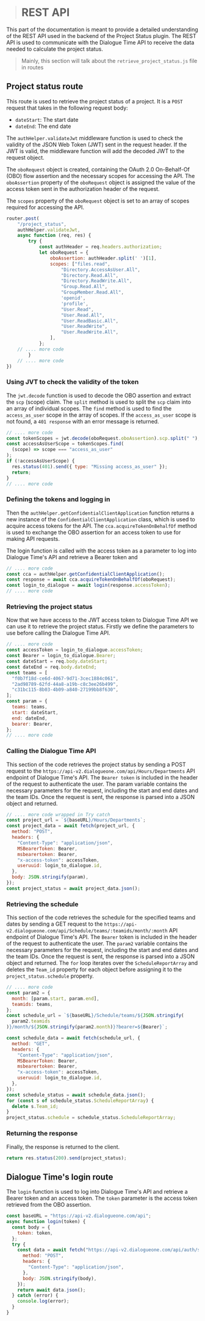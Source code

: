 > # REST API

This part of the documentation is meant to provide a detailed understanding of the REST API used in the backend of the Project Status plugin. The REST API is used to communicate with the Dialogue Time API to receive the data needed to calculate the project status.

> Mainly, this section will talk about the `retrieve_project_status.js` file in routes

## Project status route

This route is used to retrieve the project status of a project. It is a `POST` request that takes in the following request body:

- `dateStart`: The start date
- `dateEnd`: The end date

The `authHelper.validateJwt` middleware function is used to check the validity of the JSON Web Token (JWT) sent in the request header. If the JWT is valid, the middleware function will add the decoded JWT to the request object.

The `oboRequest` object is created, containing the OAuth 2.0 On-Behalf-Of (OBO) flow assertion and the necessary scopes for accessing the API. The `oboAssertion` property of the `oboRequest` object is assigned the value of the access token sent in the authorization header of the request.

The `scopes` property of the `oboRequest` object is set to an array of scopes required for accessing the API.

```js
router.post(
    "/project_status",
    authHelper.validateJwt,
    async function (req, res) {
        try {
            const authHeader = req.headers.authorization;
            let oboRequest = {
                oboAssertion: authHeader.split(' ')[1],
                scopes: ["files.read",
                    "Directory.AccessAsUser.All",
                    "Directory.Read.All",
                    "Directory.ReadWrite.All",
                    "Group.Read.All",
                    "GroupMember.Read.All",
                    'openid',
                    'profile',
                    "User.Read",
                    "User.Read.All",
                    "User.ReadBasic.All",
                    "User.ReadWrite",
                    "User.ReadWrite.All",
                ],
            };
    // .... more code
        }
    // .... more code
})
```

### Using JVT to check the validity of the token

The `jwt.decode` function is used to decode the OBO assertion and extract the `scp` (scope) claim. The `split` method is used to split the `scp` claim into an array of individual scopes. The `find` method is used to find the `access_as_user` scope in the array of scopes.
If the `access_as_user` scope is not found, a `401 response` with an error message is returned.

```js
// .... more code
const tokenScopes = jwt.decode(oboRequest.oboAssertion).scp.split(" ");
const accessAsUserScope = tokenScopes.find(
  (scope) => scope === "access_as_user"
);
if (!accessAsUserScope) {
  res.status(401).send({ type: "Missing access_as_user" });
  return;
}
// .... more code
```

### Defining the tokens and logging in

Then the `authHelper.getConfidentialClientApplication` function returns a new instance of the `ConfidentialClientApplication` class, which is used to acquire access tokens for the API. The `cca.acquireTokenOnBehalfOf` method is used to exchange the OBO assertion for an access token to use for making API requests.

The login function is called with the access token as a parameter to log into Dialogue Time's API and retrieve a Bearer token and

```js
// .... more code
const cca = authHelper.getConfidentialClientApplication();
const response = await cca.acquireTokenOnBehalfOf(oboRequest);
const login_to_dialogue = await login(response.accessToken);
// .... more code
```

### Retrieving the project status

Now that we have access to the JWT access token to Dialogue Time API we can use it to retrieve the project status. Firstly we define the parameters to use before calling the Dialogue Time API.

```js
// .... more code
const accessToken = login_to_dialogue.accessToken;
const Bearer = login_to_dialogue.Bearer;
const dateStart = req.body.dateStart;
const dateEnd = req.body.dateEnd;
const teams = [
  "f0b7f18d-ce6d-4067-9d71-3cec1884c061",
  "2ad98789-62fd-44a8-a19b-c8c3ee26b499",
  "c31bc115-8b03-4b09-a840-27199bb8f630",
];
const param = {
  teams: teams,
  start: dateStart,
  end: dateEnd,
  bearer: Bearer,
};
// .... more code
```

### Calling the Dialogue Time API

This section of the code retrieves the project status by sending a POST request to the `https://api-v2.dialogueone.com/api/Hours/Departments` API endpoint of Dialogue Time's API. The `Bearer token` is included in the header of the request to authenticate the user. The param variable contains the necessary parameters for the request, including the start and end dates and the team IDs. Once the request is sent, the response is parsed into a JSON object and returned.

```js
// .... more code wrapped in Try catch
const project_url = `${baseURL}/Hours/Departments`;
const project_data = await fetch(project_url, {
  method: "POST",
  headers: {
    "Content-Type": "application/json",
    MSBearerToken: Bearer,
    msbearertoken: Bearer,
    "x-access-token": accessToken,
    useruuid: login_to_dialogue.id,
  },
  body: JSON.stringify(param),
});
const project_status = await project_data.json();
```

### Retrieving the schedule

This section of the code retrieves the schedule for the specified teams and dates by sending a GET request to the `https://api-v2.dialogueone.com/api/Schedule/teams/:teamids/month/:month` API endpoint of Dialogue Time's API. The `Bearer` token is included in the header of the request to authenticate the user. The `param2` variable contains the necessary parameters for the request, including the start and end dates and the team IDs. Once the request is sent, the response is parsed into a JSON object and returned. The `for` loop iterates over the `ScheduleReportArray` and deletes the `Team_id` property for each object before assigning it to the `project_status.schedule` property.

```js
// .... more code
const param2 = {
  month: [param.start, param.end],
  teamids: teams,
};
const schedule_url = `${baseURL}/Schedule/teams/${JSON.stringify(
  param2.teamids
)}/month/${JSON.stringify(param2.month)}?bearer=${Bearer}`;

const schedule_data = await fetch(schedule_url, {
  method: "GET",
  headers: {
    "Content-Type": "application/json",
    MSBearerToken: Bearer,
    msbearertoken: Bearer,
    "x-access-token": accessToken,
    useruuid: login_to_dialogue.id,
  },
});
const schedule_status = await schedule_data.json();
for (const s of schedule_status.ScheduleReportArray) {
  delete s.Team_id;
}
project_status.schedule = schedule_status.ScheduleReportArray;
```

### Returning the response

Finally, the response is returned to the client.

```js
return res.status(200).send(project_status);
```

## Dialogue Time's login route

The `login` function is used to log into Dialogue Time's API and retrieve a Bearer token and an access token. The `token` parameter is the access token retrieved from the OBO assertion.

```js
const baseURL = "https://api-v2.dialogueone.com/api";
async function login(token) {
  const body = {
    token: token,
  };
  try {
    const data = await fetch("https://api-v2.dialogueone.com/api/auth/signin", {
      method: "POST",
      headers: {
        "Content-Type": "application/json",
      },
      body: JSON.stringify(body),
    });
    return await data.json();
  } catch (error) {
    console.log(error);
  }
}
```
